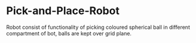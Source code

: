 # Pick-and-Place-Robot
Robot consist of functionality of picking coloured spherical ball in different compartment of bot, balls are kept over grid plane.
